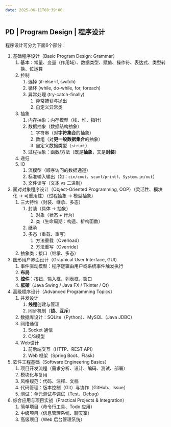 ```yaml
---
date: 2025-06-11T08:39:00
---
```


## PD | Program Design | 程序设计

程序设计可分为下面6个部分：

1. 基础程序设计（Basic Program Design: Grammar）
	1. 基本：常量、变量（作用域）、数据类型、赋值、操作符、表达式、类型转换、位运算
	2. 控制
		1. 选择 (if-else-if, switch)
		2. 循环 (while, do-while, for, foreach)
		3. 异常处理 (try-catch-finally)
			1. 异常捕获与抛出
			2. 自定义异常类
	3. 抽象
		1. 内存抽象：内存模型（栈、堆、指针）
		2. 数据抽象（数据结构抽象）
			1. 字符串（对**字符集合**的抽象）
			2. 数组（对**更一般数据集合**的抽象）
			3. 自定义数据类型（`struct`）
		3. 过程抽象：函数/方法（既是**抽象**，又是**封装**）
	4. 递归
	5. IO
		1. 流模型（顺序访问的数据通道）
		2. 标准输入输出（如：`cin/cout`、`scanf/printf`、`System.in/out`）
		3. 文件读写（文本 vs 二进制）
2. 面对对象程序设计（Object-Oriented Programming, OOP）（灵活性、模块化 -> 可重用性）（过程抽象 -> 模型抽象）
	1. 三大特性（封装、继承、多态）
		1. 封装（具体 -> 抽象）
			1. 对象（状态 + 行为）
			2. 类（生命周期：构造、析构函数）
		2. 继承
		3. 多态（重载、重写）
			1. 方法重载（Overload）
			2. 方法重写（Override）
	2. 抽象类；接口（继承、多态）
3. 图形用户界面设计（Graphical User Interface, GUI）
	1. 事件驱动模型：程序逻辑由用户或系统事件触发执行
	2. **布局**
	3. **控件**：按钮、输入框、列表框、窗口
	4. **框架**（Java Swing / Java FX / Tkinter / Qt）
4. 高级程序设计（Advanced Programming Topics）
	1. 并发设计
		1. **线程**创建与管理
		2. 同步机制（**锁、互斥**）
	2. 数据库设计：SQLite（Python）、MySQL（Java JDBC）
	3. 网络通信
		1. Socket 通信
		2. C/S模型
	4. Web设计
		1. 前后端交互（HTTP、REST API）
		2. Web 框架（Spring Boot、Flask）
5. 软件工程基础（Software Engineering Basics）
	1. 项目开发流程（需求分析、设计、编码、测试、部署）
	2. 模块化与复用
	3. 风格规范：代码、注释、文档
	4. 代码管理：版本控制（Git）与协作（GitHub、Issue）
	5. 测试：单元测试与调试（Test、Debug）
6. 综合应用与项目实战（Practical Projects & Integration）
	1. 简单项目（命令行工具、Todo 应用）
	2. 中级项目（信息管理系统、聊天室）
	3. 高级项目（Web 后台管理系统）

